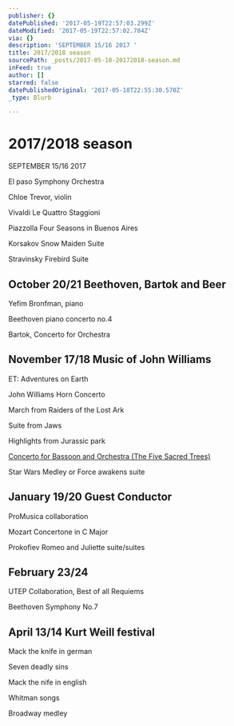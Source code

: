 ```yaml
---
publisher: {}
datePublished: '2017-05-19T22:57:03.299Z'
dateModified: '2017-05-19T22:57:02.784Z'
via: {}
description: 'SEPTEMBER 15/16 2017 '
title: 2017/2018 season
sourcePath: _posts/2017-05-18-20172018-season.md
inFeed: true
author: []
starred: false
datePublishedOriginal: '2017-05-18T22:55:30.570Z'
_type: Blurb

---
```

# **2017/2018 season**

SEPTEMBER 15/16 2017 

El paso Symphony Orchestra

Chloe Trevor, violin

Vivaldi Le Quattro Staggioni

Piazzolla Four Seasons in Buenos Aires

Korsakov Snow Maiden Suite

Stravinsky Firebird Suite

## **October 20/21 Beethoven, Bartok and Beer**

Yefim Bronfman, piano

Beethoven piano concerto no.4

Bartok, Concerto for Orchestra

## **November 17/18 Music of John Williams**

ET: Adventures on Earth

John Williams Horn Concerto

March from Raiders of the Lost Ark

Suite from Jaws

Highlights from Jurassic park

[Concerto for Bassoon and Orchestra (The Five Sacred Trees)][0]

Star Wars Medley or Force awakens suite

## **January 19/20 Guest Conductor**

ProMusica collaboration

Mozart Concertone in C Major

Prokofiev Romeo and Juliette suite/suites

## **February 23/24**

UTEP Collaboration, Best of all Requiems

Beethoven Symphony No.7

## **April 13/14 Kurt Weill festival**

Mack the knife in german

Seven deadly sins

Mack the nife in english

Whitman songs

Broadway medley

[0]: https://en.wikipedia.org/wiki/The_Five_Sacred_Trees